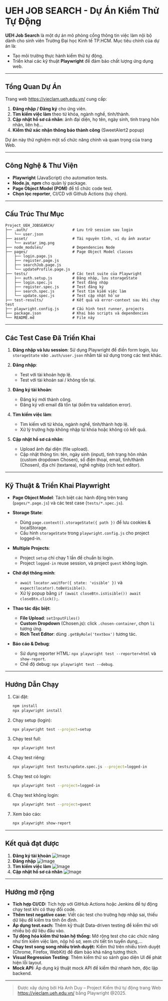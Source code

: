# UEH JOB SEARCH - Dự Án Kiểm Thử Tự Động

**UEH Job Search** là một dự án mô phỏng cổng thông tin việc làm nội bộ dành cho sinh viên Trường Đại học Kinh tế TP.HCM. Mục tiêu chính của dự án là:

- Tạo môi trường thực hành kiểm thử tự động.
- Triển khai các kỹ thuật **Playwright** để đảm bảo chất lượng ứng dụng web.

---

## Tổng Quan Dự Án

Trang web https://vieclam.ueh.edu.vn/ cung cấp:

1. **Đăng nhập / Đăng ký** cho ứng viên.
2. **Tìm kiếm việc làm** theo từ khóa, ngành nghề, tỉnh/thành.
3. **Cập nhật hồ sơ cá nhân**: ảnh đại diện, họ tên, ngày sinh, tình trạng hôn nhân, liên hệ...
4. **Kiểm thử xác nhận thông báo thành công** (SweetAlert2 popup)

Dự án này thử nghiệm một số chức năng chính và quan trọng của trang Web.

---

## Công Nghệ & Thư Viện

- **Playwright** (JavaScript) cho automation tests.
- **Node.js**, **npm** cho quản lý package.
- **Page Object Model (POM)** để tổ chức code test.
- **Chọn lọc reporter**, CI/CD với Github Actions (tuỳ chọn).

---

## Cấu Trúc Thư Mục

```
Project_UEH_JOBSEARCH/
├── .auth/                    # Lưu trữ session sau login
│   └── user.json
├── asset/                    # Tài nguyên tĩnh, ví dụ ảnh avatar
│   └── avatar_img.png
├── node_modules/             # Dependencies Node
├── pages/                    # Page Object Model classes
│   ├── login.page.js
│   ├── register.page.js
│   ├── searchJob.page.js
│   └── updateProfile.page.js
├── tests/                    # Các test suite của Playwright
│   ├── auth.setup.js         # Đăng nhập, lưu storageState
│   ├── login.spec.js         # Test đăng nhập
│   ├── register.spec.js      # Test đăng ký
│   ├── search.spec.js        # Test tìm kiếm việc làm
│   └── update.spec.js        # Test cập nhật hồ sơ
├── test-results/             # Kết quả và error-context sau khi chạy test
├── playwright.config.js      # Cấu hình test runner, projects
├── package.json              # Khai báo scripts và dependencies
└── README.md                 # File này
```

---

## Các Test Case Đã Triển Khai

1. **Đăng nhập và lưu session**: Sử dụng Playwright để điền form login, lưu `storageState` vào `.auth/user.json` nhằm tái sử dụng trong các test khác.

2. **Đăng nhập**:
   - Test với tài khoản hợp lệ.
   - Test với tài khoản sai / không tồn tại.

3. **Đăng ký tài khoản**:
   - Đăng ký mới thành công.
   - Đăng ký với email đã tồn tại (kiểm tra validation error).

4. **Tìm kiếm việc làm**:
   - Tìm kiếm với từ khóa, ngành nghề, tỉnh/thành hợp lệ.
   - Xử lý trường hợp không nhập từ khóa hoặc không có kết quả.

5. **Cập nhật hồ sơ cá nhân**:
   - Upload ảnh đại diện (file upload).
   - Cập nhật thông tin: tên, ngày sinh (input), tình trạng hôn nhân (custom dropdown Chosen), số điện thoại, email, tỉnh/thành (Chosen), địa chỉ (textarea), nghề nghiệp (rich text editor).

---

## Kỹ Thuật & Triển Khai Playwright

- **Page Object Model**: Tách biệt các hành động trên trang (`pages/*.page.js`) và các test case (`tests/*.spec.js`).

- **Storage State**:
  - Dùng `page.context().storageState({ path })` để lưu cookies & localStorage.
  - Cấu hình `storageState` trong `playwright.config.js` cho project logged-in.

- **Multiple Projects**:
  - Project `setup` chỉ chạy 1 lần để chuẩn bị login.
  - Project `logged-in` reuse session, và project `guest` không login.

- **Chờ đợi thông minh**:
  - `await locator.waitFor({ state: 'visible' })` và `expect(locator).toBeVisible()`.
  - Xử lý popup bằng `if (await closeBtn.isVisible()) await closeBtn.click();`.

- **Thao tác đặc biệt**:
  - **File Upload**: `setInputFiles()`
  - **Custom Dropdown** (Chosen.js): click `.chosen-container`, chọn `li` tương ứng.
  - **Rich Text Editor**: dùng `.getByRole('textbox')` tương tác.

- **Báo cáo & Debug**:
  - Sử dụng reporter HTML: `npx playwright test --reporter=html` và `show-report`.
  - Chế độ debug: `npx playwright test --debug`.

---

## Hướng Dẫn Chạy

1. Cài đặt:
   ```bash
   npm install
   npx playwright install
   ```
2. Chạy setup (login):
   ```bash
   npx playwright test --project=setup
   ```
3. Chạy test full:
   ```bash
   npx playwright test
   ```
4. Chạy test riêng:
   ```bash
   npx playwright test tests/update.spec.js --project=logged-in
   ```
5. Chạy test có login:
   ```bash
   npx playwright test --project=logged-in
   ```
6. Chạy test không login:
   ```bash
   npx playwright test --project=guest
   ```
7. Xem báo cáo:
   ```bash
   npx playwright show-report
   ```

---

## Kết quả đạt được
1. **Đăng ký tài khoản**
![Image](https://github.com/user-attachments/assets/c760a5fd-b2c3-46e0-96e1-7621c616cc64)
2. **Đăng nhập**
![Image](https://github.com/user-attachments/assets/768eb944-e50c-4358-b90c-3586c7677b14)
3. **Tìm kiếm việc làm**
![Image](https://github.com/user-attachments/assets/c2b394ac-cb88-45f0-ac3a-0dc70611dba5)
4. **Cập nhật hồ sơ cá nhân**
![Image](https://github.com/user-attachments/assets/42afbe2b-830a-4746-b634-b6a3d858c297)

---

## Hướng mở rộng
- **Tích hợp CI/CD:** Tích hợp với GitHub Actions hoặc Jenkins để tự động chạy test khi có thay đổi code.
- **Thêm test negative case:** Viết các test cho trường hợp nhập sai, thiếu dữ liệu để kiểm tra tính ổn định.
- **Áp dụng test.each:** Thêm kỹ thuật Data-driven testing để kiểm thử với nhiều bộ dữ liệu đầu vào.
- **Tự động hóa kiểm thử toàn hệ thống:** Mở rộng test cho các chức năng như tìm kiếm việc làm, nộp hồ sơ, xem chi tiết tin tuyển dụng,...
- **Chạy test song song nhiều trình duyệt:** Kiểm thử trên nhiều trình duyệt (Chrome, Firefox, WebKit) để đảm bảo khả năng tương thích.
- **Visual Regression Testing:** Thêm kiểm thử so sánh giao diện UI để phát hiện lỗi layout.
- **Mock API:** Áp dụng kỹ thuật mock API để kiểm thử nhanh hơn, độc lập backend.

---

> Được xây dựng bởi Hà Anh Duy – Project Kiểm thử tự động trang Web https://vieclam.ueh.edu.vn/ bằng Playwright @2025.

